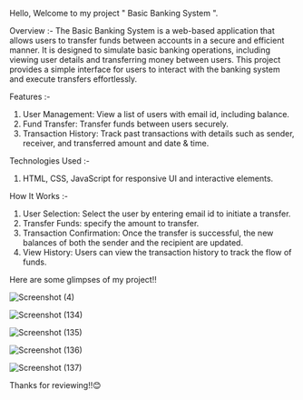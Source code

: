 Hello,
Welcome to my project " Basic Banking System ".

Overview :-
The Basic Banking System is a web-based application that allows users to transfer funds between accounts in a secure and efficient manner. It is designed to simulate basic banking operations, including viewing user details and transferring money between users. This project provides a simple interface for users to interact with the banking system and execute transfers effortlessly.

Features :-
1. User Management: View a list of users with email id, including balance.
2. Fund Transfer: Transfer funds between users securely.
3. Transaction History: Track past transactions with details such as sender, receiver, and transferred amount and date & time.
   
Technologies Used :-
1. HTML, CSS, JavaScript for responsive UI and interactive elements.

How It Works :-
1. User Selection: Select the user by entering email id to initiate a transfer.
2. Transfer Funds: specify the amount to transfer.
3. Transaction Confirmation: Once the transfer is successful, the new balances of both the sender and the recipient are updated.
4. View History: Users can view the transaction history to track the flow of funds.

Here are some glimpses of my project!!

![Screenshot (4)](https://github.com/user-attachments/assets/eeb2e6e7-6f93-4d41-a646-3d581b3aeaed)

![Screenshot (134)](https://github.com/user-attachments/assets/12947af9-099a-44fe-af6c-5df54a98c636)

![Screenshot (135)](https://github.com/user-attachments/assets/197ad59e-a6ac-4f7e-86ac-11bdc5e078c0)

![Screenshot (136)](https://github.com/user-attachments/assets/59c9c9a7-065a-4c8a-8c7b-93eb92faab54)

![Screenshot (137)](https://github.com/user-attachments/assets/bd38b94d-3ac1-476b-b325-3b091659692e)

Thanks for reviewing!!😊




